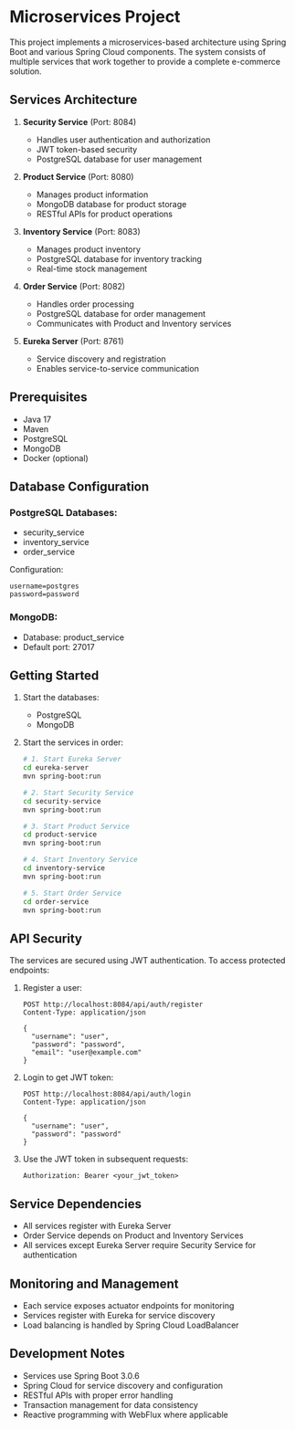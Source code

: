 # Microservices Project

This project implements a microservices-based architecture using Spring Boot and various Spring Cloud components. The system consists of multiple services that work together to provide a complete e-commerce solution.

## Services Architecture

1. **Security Service** (Port: 8084)
   - Handles user authentication and authorization
   - JWT token-based security
   - PostgreSQL database for user management

2. **Product Service** (Port: 8080)
   - Manages product information
   - MongoDB database for product storage
   - RESTful APIs for product operations

3. **Inventory Service** (Port: 8083)
   - Manages product inventory
   - PostgreSQL database for inventory tracking
   - Real-time stock management

4. **Order Service** (Port: 8082)
   - Handles order processing
   - PostgreSQL database for order management
   - Communicates with Product and Inventory services

5. **Eureka Server** (Port: 8761)
   - Service discovery and registration
   - Enables service-to-service communication

## Prerequisites

- Java 17
- Maven
- PostgreSQL
- MongoDB
- Docker (optional)

## Database Configuration

### PostgreSQL Databases:
- security_service
- inventory_service
- order_service

Configuration:
```properties
username=postgres
password=password
```

### MongoDB:
- Database: product_service
- Default port: 27017

## Getting Started

1. Start the databases:
   - PostgreSQL
   - MongoDB

2. Start the services in order:
   ```bash
   # 1. Start Eureka Server
   cd eureka-server
   mvn spring-boot:run

   # 2. Start Security Service
   cd security-service
   mvn spring-boot:run

   # 3. Start Product Service
   cd product-service
   mvn spring-boot:run

   # 4. Start Inventory Service
   cd inventory-service
   mvn spring-boot:run

   # 5. Start Order Service
   cd order-service
   mvn spring-boot:run
   ```

## API Security

The services are secured using JWT authentication. To access protected endpoints:

1. Register a user:
   ```http
   POST http://localhost:8084/api/auth/register
   Content-Type: application/json

   {
     "username": "user",
     "password": "password",
     "email": "user@example.com"
   }
   ```

2. Login to get JWT token:
   ```http
   POST http://localhost:8084/api/auth/login
   Content-Type: application/json

   {
     "username": "user",
     "password": "password"
   }
   ```

3. Use the JWT token in subsequent requests:
   ```http
   Authorization: Bearer <your_jwt_token>
   ```

## Service Dependencies

- All services register with Eureka Server
- Order Service depends on Product and Inventory Services
- All services except Eureka Server require Security Service for authentication

## Monitoring and Management

- Each service exposes actuator endpoints for monitoring
- Services register with Eureka for service discovery
- Load balancing is handled by Spring Cloud LoadBalancer

## Development Notes

- Services use Spring Boot 3.0.6
- Spring Cloud for service discovery and configuration
- RESTful APIs with proper error handling
- Transaction management for data consistency
- Reactive programming with WebFlux where applicable
